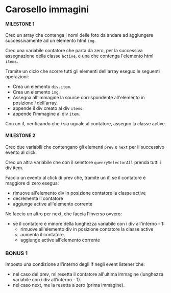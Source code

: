 # Carosello immagini

#### MILESTONE 1

Creo un array che contenga i nomi delle foto da andare ad aggiungere successivamente ad un elemento html `img`.

Creo una variabile contatore che parta da zero, per la successiva assegnazione della classe `active`, e una che contenga l'elemento html `items`. 

Tramite un ciclo che scorre tutti gli elementi dell'array eseguo le seguenti operazioni:

- Crea un elemento `div.item`.
- Crea un elemento `img`.
- Assegna all'immagine la source corrispondente all'elemento in posizione *i* dell'array.
- appende il div creato al div `items`.
- appende l'immagine al div `item`.

Con un if, verificando che *i* sia uguale al contatore, assegno la classe active.

#### MILESTONE 2

Creo due variabili che contengano gli elementi `prev` e `next` per il successivo evento al click.

Creo un altra variabile che con il selettore `queerySelectorAll` prenda tutti i div item.

Faccio un evento al click di prev che, tramite un if, se il contatore è maggiore di zero esegua:

- rimuove all'elemento div in posizione contatore la classe active
- decrementa il contatore
- aggiunge active all'elemento corrente

Ne faccio un altro per next, che faccia l'inverso ovvero:

- se il contatore è minore della lunghezza variabile con i div all'interno - 1:
    -  rimuove all'elemento div in posizione contatore la classe active
    - aumenta il contatore
    - aggiunge active all'elemento corrente


### BONUS 1

Imposto una condizione all'interno degli if negli event listener che:

- nel caso del prev, mi resetta il contatore all'ultima immagine (lunghezza variabile con i div all'interno - 1).
- nel caso next, me la resetta a zero (prima immagine).